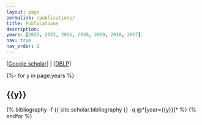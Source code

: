 ```yaml
---
layout: page
permalink: /publications/
title: Publications
description:
years: [2023, 2022, 2021, 2020, 2019, 2018, 2017]
nav: true
nav_order: 1
---
```


[[Google scholar](https://scholar.google.com/citations?user=Qtvu5t4AAAAJ&hl=zh-CN)] | [[DBLP](https://dblp.org/pid/65/4065-1.html)]
<!-- _pages/publications.md -->
<div class="Selected Publications">

{%- for y in page.years %}
  <h2 class="year">{{y}}</h2>
  {% bibliography -f {{ site.scholar.bibliography }} -q @*[year={{y}}]* %}
{% endfor %}


</div>
